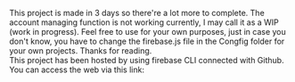 This project is made in 3 days so there're a lot more to complete. The account managing function is not working currently, I may call it as  a WIP (work in progress). 
Feel free to use for your own purposes, just in case you don't know, you have to change the firebase.js file in the Congfig folder for your own projects. Thanks for reading. <br>
This project has been hosted by using firebase CLI connected with Github. You can access the web via this link: 
